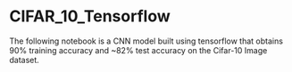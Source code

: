# CIFAR_10_Tensorflow


The following notebook is a CNN model built using tensorflow that obtains 90% training accuracy and ~82% test accuracy on the Cifar-10 Image dataset. 
